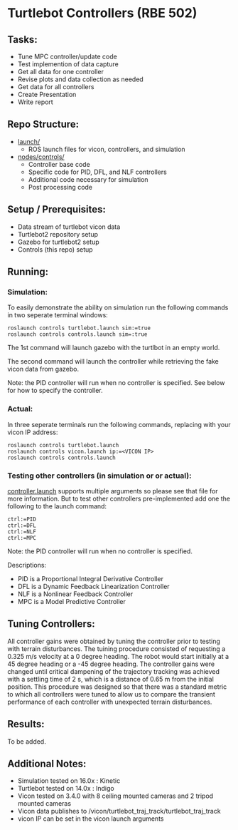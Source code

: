 # Turtlebot Controllers (RBE 502)

## Tasks:
 - Tune MPC controller/update code
 - Test implemention of data capture
 - Get all data for one controller
 - Revise plots and data collection as needed
 - Get data for all controllers
 - Create Presentation
 - Write report

## Repo Structure:
 - [launch/](launch/)
 	- ROS launch files for vicon, controllers, and simulation
 - [nodes/controls/](nodes/controls/)
 	- Controller base code
 	- Specific code for PID, DFL, and NLF controllers
 	- Additional code necessary for simulation
 	- Post processing code

## Setup / Prerequisites:
 - Data stream of turtlebot vicon data
 - Turtlebot2 repository setup
 - Gazebo for turtlebot2 setup
 - Controls (this repo) setup

## Running:

### Simulation:
To easily demonstrate the ability on simulation run the following commands in two seperate terminal windows:

```
roslaunch controls turtlebot.launch sim:=true
roslaunch controls controls.launch sim=:true
```

The 1st command will launch gazebo with the turtlbot in an empty world.

The second command will launch the controller while retrieving the fake vicon data from gazebo.

Note: the PID controller will run when no controller is specified. See below for how to specify the controller.


### Actual:
In three seperate terminals run the following commands, replacing <VICON IP> with your vicon IP address:

```
roslaunch controls turtlebot.launch
roslaunch controls vicon.launch ip:=<VICON IP>
roslaunch controls controls.launch
```

### Testing other controllers (in simulation or or actual):
[controller.launch](nodes/controls/controls.launch) supports multiple arguments so please see that file for more information. But to test other controllers pre-implemented add one the following to the launch command:
```
ctrl:=PID
ctrl:=DFL
ctrl:=NLF
ctrl:=MPC
```
Note: the PID controller will run when no controller is specified.

Descriptions:
- PID is a Proportional Integral Derivative Controller
- DFL is a Dynamic Feedback Linearization Controller
- NLF is a Nonlinear Feedback Controller
- MPC is a Model Predictive Controller

## Tuning Controllers:
All controller gains were obtained by tuning the controller prior to testing with terrain disturbances. The tuining procedure consisted of requesting a 0.325 m/s velocity at a 0 degree heading. The robot would start initially at a 45 degree heading or a -45 degree heading. The controller gains were changed until critical dampening of the trajectory tracking was achieved with a settling time of 2 s, which is a distance of 0.65 m from the initial position. This procedure was designed so that there was a standard metric to which all controllers were tuned to allow us to compare the transient performance of each controller with unexpected terrain disturbances.

## Results:
To be added.

## Additional Notes:
 - Simulation tested on 16.0x : Kinetic
 - Turtlebot tested on 14.0x : Indigo
 - Vicon tested on 3.4.0 with 8 ceiling mounted cameras and 2 tripod mounted cameras
 - Vicon data publishes to /vicon/turtlebot_traj_track/turtlebot_traj_track
 - vicon IP can be set in the vicon launch arguments